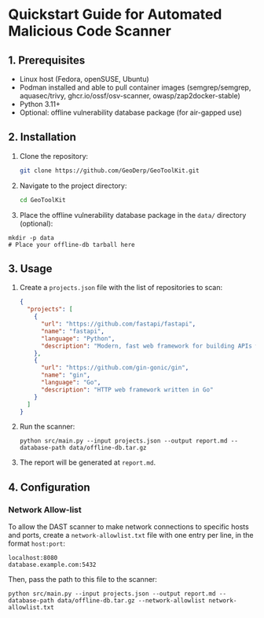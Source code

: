 # Quickstart Guide for Automated Malicious Code Scanner

## 1. Prerequisites

- Linux host (Fedora, openSUSE, Ubuntu)
- Podman installed and able to pull container images (semgrep/semgrep, aquasec/trivy, ghcr.io/ossf/osv-scanner, owasp/zap2docker-stable)
- Python 3.11+
- Optional: offline vulnerability database package (for air-gapped use)

## 2. Installation

1. Clone the repository:
   ```bash
   git clone https://github.com/GeoDerp/GeoToolKit.git
   ```
2. Navigate to the project directory:
   ```bash
   cd GeoToolKit
   ```
3. Place the offline vulnerability database package in the `data/` directory (optional):
  ```fish
  mkdir -p data
  # Place your offline-db tarball here
  ```

## 3. Usage

1. Create a `projects.json` file with the list of repositories to scan:
   ```json
   {
     "projects": [
       {
         "url": "https://github.com/fastapi/fastapi",
         "name": "fastapi",
         "language": "Python",
         "description": "Modern, fast web framework for building APIs with Python"
       },
       {
         "url": "https://github.com/gin-gonic/gin",
         "name": "gin",
         "language": "Go",
         "description": "HTTP web framework written in Go"
       }
     ]
   }
   ```
2. Run the scanner:
   ```fish
   python src/main.py --input projects.json --output report.md --database-path data/offline-db.tar.gz
   ```
3. The report will be generated at `report.md`.

## 4. Configuration

### Network Allow-list

To allow the DAST scanner to make network connections to specific hosts and ports, create a `network-allowlist.txt` file with one entry per line, in the format `host:port`:

```
localhost:8080
database.example.com:5432
```

Then, pass the path to this file to the scanner:

```fish
python src/main.py --input projects.json --output report.md --database-path data/offline-db.tar.gz --network-allowlist network-allowlist.txt
```
